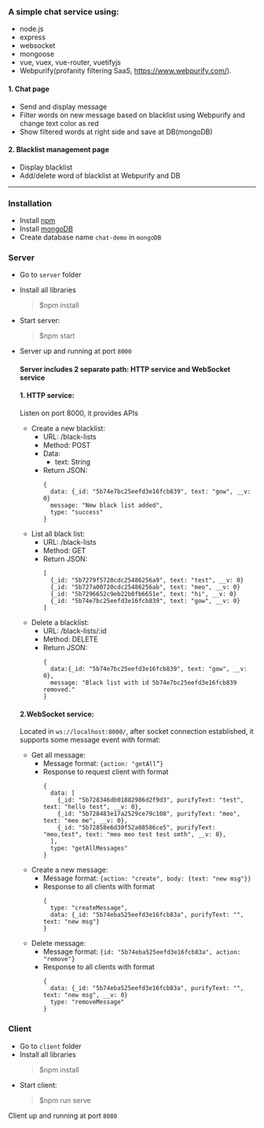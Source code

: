 ### A simple chat service using:
- node.js
- express
- websocket
- mongoose
- vue, vuex, vue-router, vuetifyjs
- Webpurify(profanity filtering SaaS, https://www.webpurify.com/).

#### 1. Chat page
- Send and display message
- Filter words on new message based on blacklist using Webpurify and change text color as red
- Show filtered words at right side and save at DB(mongoDB)

#### 2. Blacklist management page
- Display blacklist
- Add/delete word of blacklist at Webpurify and DB

-------------
### Installation

- Install [npm](https://www.npmjs.com/get-npm)
- Install [mongoDB](https://docs.mongodb.com/manual/installation/)
- Create database name `chat-demo` in `mongoDB`

### Server
- Go to `server` folder
- Install all libraries
  >  $npm install
- Start server:
  > $npm start
- Server up and running at port `8000`

    #### Server includes 2 separate path: HTTP service and WebSocket service
    #### 1. HTTP service:
    Listen on port 8000, it provides APIs
    - Create a new blacklist:
        - URL: /black-lists
        - Method: POST
        - Data:
            - text: String
        - Return JSON:
            ```
            {
              data: {_id: "5b74e7bc25eefd3e16fcb839", text: "gow", __v: 0}
              message: "New black list added",
              type: "success"
            }
            ```
    - List all black list:
        - URL: /black-lists
        - Method: GET
        - Return JSON:
            ```
            [
              {_id: "5b7279f5720cdc25486256a9", text: "test", __v: 0}
              {_id: "5b727a00720cdc25486256ab", text: "meo", __v: 0}
              {_id: "5b7296652c9eb22b0fb6651e", text: "hi", __v: 0}
              {_id: "5b74e7bc25eefd3e16fcb839", text: "gow", __v: 0}
            ]
            ```
    - Delete a blacklist:
        - URL: /black-lists/:id
        - Method: DELETE
        - Return JSON:
            ```
            {
              data:{_id: "5b74e7bc25eefd3e16fcb839", text: "gow", __v: 0},
              message: "Black list with id 5b74e7bc25eefd3e16fcb839 removed."
            }
            ```
    #### 2.WebSocket service:
    Located in `ws://localhost:8000/`, after socket connection established, it supports some message event with format:
    - Get all message:
        - Message format: `{action: "getAll”}`
        - Response to request client with format
            ```
            {
              data: [
                {_id: "5b728346db01882986d2f9d3", purifyText: "test", text: "hello test", __v: 0},
                {_id: "5b728483e17a2529ce79c108", purifyText: "meo", text: "meo me", __v: 0},
                {_id: "5b72858e6d30f52a08586ce5", purifyText: "meo,test", text: "meo meo test test smth", __v: 0},
              ],
              type: "getAllMessages"
            }
            ```
    - Create a new message:
        - Message format: `{action: "create", body: {text: "new msg"}}`
        - Response to all clients with format
            ```
            {
              type: "createMessage",
              data: {_id: "5b74eba525eefd3e16fcb83a", purifyText: "", text: "new msg"}
            }
            ```
    - Delete message:
        - Message format: `{id: "5b74eba525eefd3e16fcb83a", action: "remove"}`
        - Response to all clients with format
            ```
            {
              data: {_id: "5b74eba525eefd3e16fcb83a", purifyText: "", text: "new msg", __v: 0}
              type: "removeMessage"
            }
            ```

### Client
- Go to `client` folder
- Install all libraries
  > $npm install
- Start client:
  > $npm run serve

Client up and running at port `8080`
